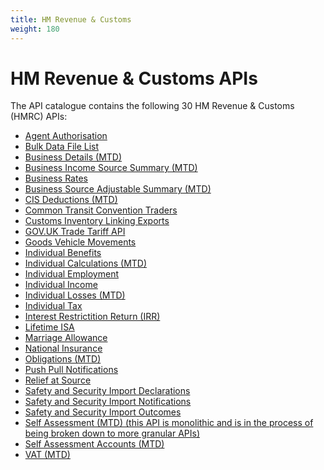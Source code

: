 ```yaml
---
title: HM Revenue & Customs
weight: 180
---
```


# HM Revenue & Customs APIs

The API catalogue contains the following 30 HM Revenue & Customs (HMRC) APIs:

- [Agent Authorisation](Agent_Authorisation/)
- [Bulk Data File List](Bulk_Data_File_List/)
- [Business Details (MTD)](Business_Details_(MTD)/)
- [Business Income Source Summary (MTD)](Business_Income_Source_Summary_(MTD)/)
- [Business Rates](Business_Rates/)
- [Business Source Adjustable Summary (MTD)](Business_Source_Adjustable_Summary_(MTD)/)
- [CIS Deductions (MTD)](CIS_Deductions_(MTD)/)
- [Common Transit Convention Traders](Common_Transit_Convention_Traders/)
- [Customs Inventory Linking Exports](Customs_Inventory_Linking_Exports/)
- [GOV.UK Trade Tariff API](GOV.UK_Trade_Tariff_API/)
- [Goods Vehicle Movements](Goods_Vehicle_Movements/)
- [Individual Benefits](Individual_Benefits/)
- [Individual Calculations (MTD)](Individual_Calculations_(MTD)/)
- [Individual Employment](Individual_Employment/)
- [Individual Income](Individual_Income/)
- [Individual Losses (MTD)](Individual_Losses_(MTD)/)
- [Individual Tax](Individual_Tax/)
- [Interest Restrictition Return (IRR)](Interest_Restrictition_Return_(IRR)/)
- [Lifetime ISA](Lifetime_ISA/)
- [Marriage Allowance](Marriage_Allowance/)
- [National Insurance](National_Insurance/)
- [Obligations (MTD)](Obligations_(MTD)/)
- [Push Pull Notifications](Push_Pull_Notifications/)
- [Relief at Source](Relief_at_Source/)
- [Safety and Security Import Declarations](Safety_and_Security_Import_Declarations/)
- [Safety and Security Import Notifications](Safety_and_Security_Import_Notifications/)
- [Safety and Security Import Outcomes](Safety_and_Security_Import_Outcomes/)
- [Self Assessment (MTD) (this API is monolithic and is in the process of being broken down to more granular APIs)](Self_Assessment_(MTD)_(this_API_is_monolithic_and_is_in_the_process_of_being_broken_down_to_more_granular_APIs)/)
- [Self Assessment Accounts (MTD)](Self_Assessment_Accounts_(MTD)/)
- [VAT (MTD)](VAT_(MTD)/)
